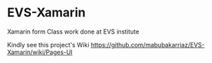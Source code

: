 # EVS-Xamarin
Xamarin form Class work done at EVS institute


Kindly see this project's Wiki
https://github.com/mabubakarriaz/EVS-Xamarin/wiki/Pages-UI
